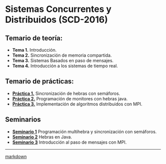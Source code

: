#  Sistemas Concurrentes y Distribuidos (SCD-2016)

## Temario de teoría:
- **Tema 1.** Introducción. 
- **Tema 2.** Sincronización de memoria compartida.
- **Tema 3.** Sistemas Basados en paso de mensajes.
- **Tema 4.** Introducción a los sistemas de tiempo real.



## Temario de prácticas: 

- [**Práctica 1.**][1P] Sincronización de hebras con semáforos.
- [**Práctica 2.**][2P] Programación de monitores con hebras java.
- [**Práctica 3.**][3P] Implementación de algoritmos distribuidos con MPI.

## Seminarios

- [**Seminario 1**][1S] Programación multihebra y sincronización con semáforos.
- [**Seminario 2**][2S] Hebras en Java.
- [**Seminario 3**][3S] Introducción al paso de mensajes con MPI.

________________
 [markdown](https://github.com/adam-p/markdown-here/wiki/Markdown-Cheatsheet)




[//]:#(Prácticas)
[1P]:https://github.com/marlenelis/SCD/blob/master/Prácticas/practica_1.md
[2P]:https://github.com/adam-p/markdown-here/wiki/Markdown-Cheatsheet
[3P]:https://github.com/adam-p/markdown-here/wiki/Markdown-Cheatsheet
[//]:#(Seminarios)
[1S]:https://github.com/marlenelis/SCD/blob/master/seminarios/seminario.md
[2S]:https://github.com/adam-p/markdown-here/wiki/Markdown-Cheatsheet
[3S]:https://github.com/adam-p/markdown-here/wiki/Markdown-Cheatsheet
